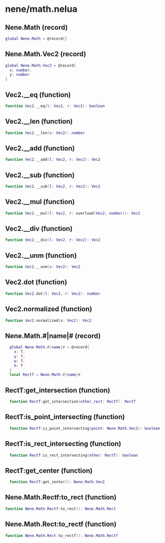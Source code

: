 # nene/math.nelua
## Nene.Math (record)

```lua
global Nene.Math = @record{}
```

## Nene.Math.Vec2 (record)

```lua
global Nene.Math.Vec2 = @record{
  x: number,
  y: number
}
```

## Vec2.__eq (function)

```lua
function Vec2.__eq(l: Vec2, r: Vec2): boolean
```

## Vec2.__len (function)

```lua
function Vec2.__len(v: Vec2): number
```

## Vec2.__add (function)

```lua
function Vec2.__add(l: Vec2, r: Vec2): Vec2
```

## Vec2.__sub (function)

```lua
function Vec2.__sub(l: Vec2, r: Vec2): Vec2
```

## Vec2.__mul (function)

```lua
function Vec2.__mul(l: Vec2, r: overload(Vec2, number)): Vec2
```

## Vec2.__div (function)

```lua
function Vec2.__div(l: Vec2, r: Vec2): Vec2
```

## Vec2.__unm (function)

```lua
function Vec2.__unm(v: Vec2): Vec2
```

## Vec2.dot (function)

```lua
function Vec2.dot(l: Vec2, r: Vec2): number
```

## Vec2.normalized (function)

```lua
function Vec2.normalized(v: Vec2): Vec2
```

## Nene.Math.#|name|# (record)

```lua
  global Nene.Math.#|name|# = @record{
    x: T,
    y: T,
    w: T,
    h: T
  }
  local RectT = Nene.Math.#|name|#
```

## RectT:get_intersection (function)

```lua
  function RectT:get_intersection(other_rect: RectT): RectT
```

## RectT:is_point_intersecting (function)

```lua
  function RectT:is_point_intersecting(point: Nene.Math.Vec2): boolean
```

## RectT:is_rect_intersecting (function)

```lua
  function RectT:is_rect_intersecting(other: RectT): boolean
```

## RectT:get_center (function)

```lua
  function RectT:get_center(): Nene.Math.Vec2
```

## Nene.Math.Rectf:to_rect (function)

```lua
function Nene.Math.Rectf:to_rect(): Nene.Math.Rect
```

## Nene.Math.Rect:to_rectf (function)

```lua
function Nene.Math.Rect:to_rectf(): Nene.Math.Rectf
```
